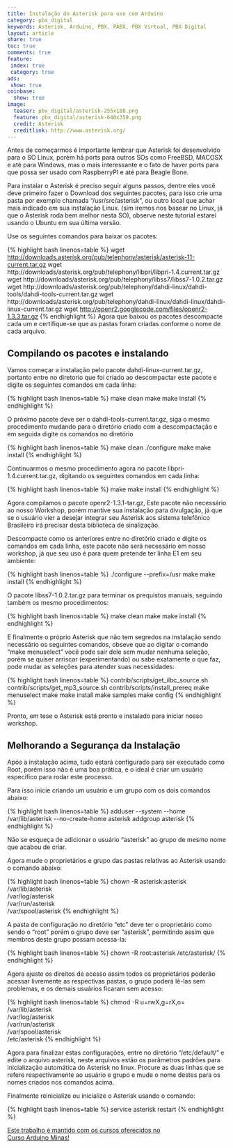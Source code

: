 ```yaml
---
title: Instalação do Asterisk para uso com Arduino 
category: pbx_digital
keywords: Asterisk, Arduino, PBX, PABX, PBX Virtual, PBX Digital
layout: article
share: true
toc: true
comments: true
feature:
 index: true
 category: true
ads: 
 show: true
coinbase:
  show: true
image:
  teaser: pbx_digital/asterisk-255x180.png
  feature: pbx_digital/asterisk-640x359.png
  credit: Asterisk
  creditlink: http://www.asterisk.org/ 
---
```

Antes de começarmos é importante lembrar que Asterisk foi desenvolvido para o SO Linux, porém há ports para outros SOs como FreeBSD, MACOSX e até para Windows, mas o mais interessante e o fato de haver ports para que possa ser usado com RaspberryPI e até para Beagle Bone.

<!--more-->

Para instalar o Asterisk é preciso seguir alguns passos, dentre eles você deve primeiro fazer o Download dos seguintes pacotes, para isso crie uma pasta por exemplo chamada “/usr/src/asterisk”, ou outro local que achar mais indicado em sua instalação Linux. (sim iremos nos basear no Linux, já que o Asterisk roda bem melhor nesta SO), observe neste tutorial estarei usando o Ubuntu em sua última versão.

Use os seguintes comandos para baixar os pacotes:

{% highlight bash linenos=table %}
wget http://downloads.asterisk.org/pub/telephony/asterisk/asterisk-11-current.tar.gz
wget http://downloads/asterisk.org/pub/telephony/libpri/libpri-1.4.current.tar.gz
wget http://downloads/asterisk.org/pub/telephony/libss7/libss7-1.0.2.tar.gz
wget http://downloads/asterisk.org/pub/telephony/dahdi-linux/dahdi-tools/dahdi-tools-current.tar.gz
wget http://downloads/asterisk.org/pub/telephony/dahdi-linux/dahdi-linux/dahdi-linux-current.tar.gz
wget http://openr2.googlecode.com/files/openr2-1.3.3.tar.gz
{% endhighlight %}
Agora que baixou os pacotes descompacte cada um e certifique-se que as pastas foram criadas conforme o nome de cada arquivo.

## Compilando os pacotes e instalando

Vamos começar a instalação pelo pacote dahdi-linux-current.tar.gz, portanto entre no diretorio que foi criado ao descompactar este pacote e digite os seguintes comandos em cada linha:

{% highlight bash linenos=table %}
make clean
make
make install
{% endhighlight %}

O próximo pacote deve ser o dahdi-tools-current.tar.gz, siga o mesmo procedimento mudando para o diretório criado com a descompactação e em seguida digite os comandos no diretório

{% highlight bash linenos=table %}
make clean
./configure
make
make install
{% endhighlight %}

Continuarmos o mesmo procedimento agora no pacote libpri-1.4.current.tar.gz, digitando os seguintes comandos em cada linha:

{% highlight bash linenos=table %}
make
make install
{% endhighlight %}

Agora compilamos o pacote openr2-1.3.1-tar.gz, Este pacote não necessário ao nosso Workshop, porém mantive sua instalação para divulgação, já que se o usuário vier a desejar integrar seu Asterisk aos sistema telefônico Brasileiro irá precisar desta biblioteca de sinalização.

Descompacte como os anteriores entre no diretório criado e digite os comandos em cada linha, este pacote não será necessário em nosso workshop, já que seu uso é para quem pretende ter linha E1 em seu ambiente:

{% highlight bash linenos=table %}
./configure --prefix=/usr
make
make install
{% endhighlight %}

O pacote libss7-1.0.2.tar.gz para terminar os prequistos manuais, seguindo também os mesmo procedimentos:

{% highlight bash linenos=table %}
make clean
make
make install
{% endhighlight %}

E finalmente o próprio Asterisk que não tem segredos na instalação sendo necessário os seguintes comandos, obseve que ao digitar o comando “make menuselect” você pode sair dele sem mudar nenhuma seleção, porém se quiser arriscar (experimentando) ou sabe exatamente o que faz, pode mudar as seleções para atender suas necessidades:

{% highlight bash linenos=table %}
contrib/scripts/get_ilbc_source.sh
contrib/scripts/get_mp3_source.sh
contrib/scripts/install_prereq
make menuselect
make
make install
make samples
make config
{% endhighlight %} 

Pronto, em tese o Asterisk está pronto e instalado para iniciar nosso workshop.

## Melhorando a Segurança da Instalação
Após a instalação acima, tudo estará configurado para ser executado como Root, porém isso não é uma boa prática, e o ideal é criar um usuário especifico para rodar este processo. 

Para isso inicie criando um usuário e um grupo com os dois comandos abaixo:

{% highlight bash linenos=table %}
adduser --system --home /var/lib/asterisk --no-create-home asterisk
addgroup asterisk
{% endhighlight %}

Não se esqueça de adicionar o usuário “asterisk” ao grupo de mesmo nome que acabou de criar.

Agora mude o proprietários e grupo das pastas relativas ao Asterisk usando o comando abaixo:

{% highlight bash linenos=table %}
chown -R asterisk:asterisk /var/lib/asterisk \
                           /var/log/asterisk \
                           /var/run/asterisk \
                           /var/spool/asterisk
{% endhighlight %}

A pasta de configuração no diretório “etc” deve ter o proprietário como sendo o “root” porém o grupo deve ser “asterisk”, permitindo assim que membros deste grupo possam acessa-la:

{% highlight bash linenos=table %}
chown -R root:asterisk /etc/asterisk/
{% endhighlight %}

Agora ajuste os direitos de acesso assim todos os proprietários poderão acessar livremente as respectivas pastas, o grupo poderá lê-las sem problemas, e os demais usuários ficaram sem acesso:

{% highlight bash linenos=table %}
chmod -R u=rwX,g=rX,o= /var/lib/asterisk \
                       /var/log/asterisk \
                       /var/run/asterisk \
                       /var/spool/asterisk \
                       /etc/asterisk
{% endhighlight %}

Agora para finalizar estas configurações, entre no diretório “/etc/default/” e edite o arquivo asterisk, neste arquivos estão os parâmetros padrões para inicialização automática do Asterisk no linux. Procure as duas linhas que se refere respectivamente ao usuário e grupo e mude o nome destes para os nomes criados nos comandos acima.

Finalmente reinicialize ou inicialize o Asterisk usando o comando:

{% highlight bash linenos=table %}
service asterisk restart
{% endhighlight %}


<a href="/cursoarduino/" class="btn-success">Este trabalho é mantido com os cursos oferecidos no <br />
Curso Arduino Minas!</a>
